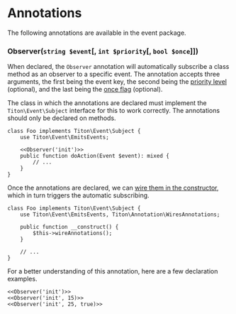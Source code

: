 # Annotations #

The following annotations are available in the event package.

### Observer(`string $event`[, `int $priority`[, `bool $once`]]) ###

When declared, the `Observer` annotation will automatically subscribe a class method as an observer to a specific event. The annotation accepts three arguments, the first being the event key, the second being the [priority level](emitting.md#priority-queue) (optional), and the last being the [once flag](emitting.md#one-time-notifications) (optional).

The class in which the annotations are declared must implement the `Titon\Event\Subject` interface for this to work correctly. The annotations should only be declared on methods.

```hack
class Foo implements Titon\Event\Subject {
    use Titon\Event\EmitsEvents;

    <<Observer('init')>>
    public function doAction(Event $event): mixed {
        // ...
    }
}
```

Once the annotations are declared, we can [wire them in the constructor](../annotation/wiring.md), which in turn triggers the automatic subscribing.

```hack
class Foo implements Titon\Event\Subject {
    use Titon\Event\EmitsEvents, Titon\Annotation\WiresAnnotations;

    public function __construct() {
        $this->wireAnnotations();
    }

    // ...
}
```

For a better understanding of this annotation, here are a few declaration examples.

```hack
<<Observer('init')>>
<<Observer('init', 15)>>
<<Observer('init', 25, true)>>
```
